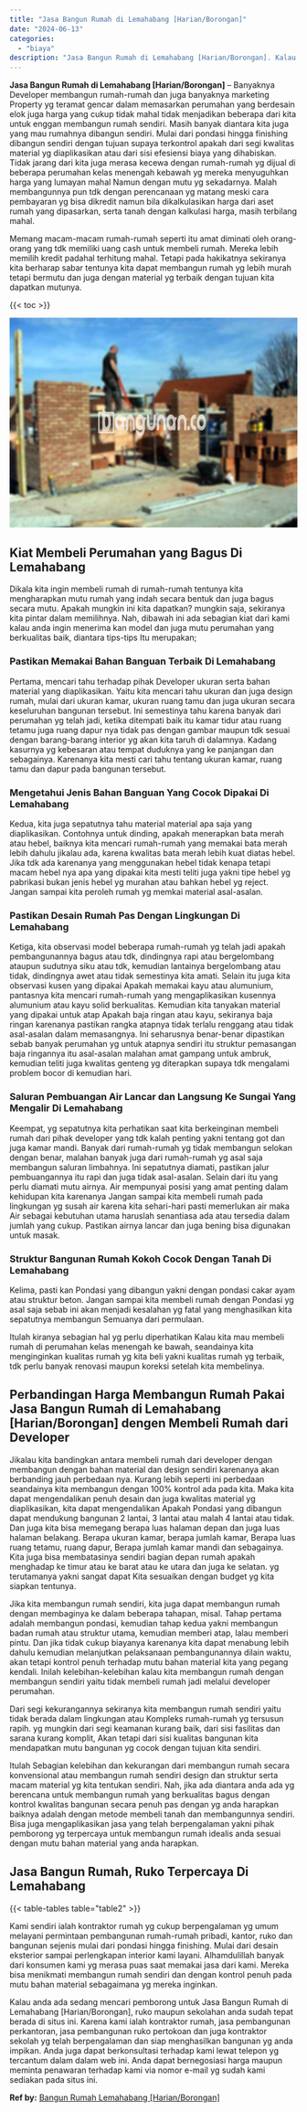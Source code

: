 ```yaml
---
title: "Jasa Bangun Rumah di Lemahabang [Harian/Borongan]"
date: "2024-06-13"
categories: 
  - "biaya"
description: "Jasa Bangun Rumah di Lemahabang [Harian/Borongan]. Kalau anda ada sedang mencari pemborong untuk Jasa Bangun Rumah di Lemahabang [Harian/Borongan], ruko ma..."
---
```


**Jasa Bangun Rumah di Lemahabang \[Harian/Borongan\]** – Banyaknya Developer membangun rumah-rumah dan juga banyaknya marketing Property yg teramat gencar dalam memasarkan perumahan yang berdesain elok juga harga yang cukup tidak mahal tidak menjadikan beberapa dari kita untuk enggan membangun rumah sendiri. Masih banyak diantara kita juga yang mau rumahnya dibangun sendiri. Mulai dari pondasi hingga finishing dibangun sendiri dengan tujuan supaya terkontrol apakah dari segi kwalitas material yg diaplikasikan atau dari sisi efesiensi biaya yang dihabiskan. Tidak jarang dari kita juga merasa kecewa dengan rumah-rumah yg dijual di beberapa perumahan kelas menengah kebawah yg mereka menyuguhkan harga yang lumayan mahal Namun dengan mutu yg sekadarnya. Malah membangunnya pun tdk dengan perencanaan yg matang meski cara pembayaran yg bisa dikredit namun bila dikalkulasikan harga dari aset rumah yang dipasarkan, serta tanah dengan kalkulasi harga, masih terbilang mahal.

Memang macam-macam rumah-rumah seperti itu amat diminati oleh orang-orang yang tdk memiliki uang cash untuk membeli rumah. Mereka lebih memilih kredit padahal terhitung mahal. Tetapi pada hakikatnya sekiranya kita berharap sabar tentunya kita dapat membangun rumah yg lebih murah tetapi bermutu dan juga dengan material yg terbaik dengan tujuan kita dapatkan mutunya.

{{< toc >}}

![Jasa Bangun Rumah di Lemahabang [Harian/Borongan]](/images/borong-bangunan-23.png)

## Kiat Membeli Perumahan yang Bagus Di Lemahabang

Dikala kita ingin membeli rumah di rumah-rumah tentunya kita mengharapkan mutu rumah yang indah secara bentuk dan juga bagus secara mutu. Apakah mungkin ini kita dapatkan? mungkin saja, sekiranya kita pintar dalam memilihnya. Nah, dibawah ini ada sebagian kiat dari kami kalau anda ingin menerima kan model dan juga mutu perumahan yang berkualitas baik, diantara tips-tips Itu merupakan;

### Pastikan Memakai Bahan Banguan Terbaik Di Lemahabang

Pertama, mencari tahu terhadap pihak Developer ukuran serta bahan material yang diaplikasikan. Yaitu kita mencari tahu ukuran dan juga design rumah, mulai dari ukuran kamar, ukuran ruang tamu dan juga ukuran secara keseluruhan bangunan tersebut. Ini semestinya tahu karena banyak dari perumahan yg telah jadi, ketika ditempati baik itu kamar tidur atau ruang tetamu juga ruang dapur nya tidak pas dengan gambar maupun tdk sesuai dengan barang-barang interior yg akan kita taruh di dalamnya. Kadang kasurnya yg kebesaran atau tempat duduknya yang ke panjangan dan sebagainya. Karenanya kita mesti cari tahu tentang ukuran kamar, ruang tamu dan dapur pada bangunan tersebut.

### Mengetahui Jenis Bahan Banguan Yang Cocok Dipakai Di Lemahabang

Kedua, kita juga sepatutnya tahu material material apa saja yang diaplikasikan. Contohnya untuk dinding, apakah menerapkan bata merah atau hebel, baiknya kita mencari rumah-rumah yang memakai bata merah lebih dahulu jikalau ada, karena kwalitas bata merah lebih kuat diatas hebel. Jika tdk ada karenanya yang menggunakan hebel tidak kenapa tetapi macam hebel nya apa yang dipakai kita mesti teliti juga yakni tipe hebel yg pabrikasi bukan jenis hebel yg murahan atau bahkan hebel yg reject. Jangan sampai kita peroleh rumah yg memkai material asal-asalan.

### Pastikan Desain Rumah Pas Dengan Lingkungan Di Lemahabang

Ketiga, kita observasi model beberapa rumah-rumah yg telah jadi apakah pembangunannya bagus atau tdk, dindingnya rapi atau bergelombang ataupun sudutnya siku atau tdk, kemudian lantainya bergelombang atau tidak, dindingnya awet atau tidak semestinya kita amati. Selain itu juga kita observasi kusen yang dipakai Apakah memakai kayu atau alumunium, pantasnya kita mencari rumah-rumah yang mengaplikasikan kusennya alumunium atau kayu solid berkualitas. Kemudian kita tanyakan material yang dipakai untuk atap Apakah baja ringan atau kayu, sekiranya baja ringan karenanya pastikan rangka atapnya tidak terlalu renggang atau tidak asal-asalan dalam memasangnya. Ini seharusnya benar-benar dipastikan sebab banyak perumahan yg untuk atapnya sendiri itu struktur pemasangan baja ringannya itu asal-asalan malahan amat gampang untuk ambruk, kemudian teliti juga kwalitas genteng yg diterapkan supaya tdk mengalami problem bocor di kemudian hari.

### Saluran Pembuangan Air Lancar dan Langsung Ke Sungai Yang Mengalir Di Lemahabang

Keempat, yg sepatutnya kita perhatikan saat kita berkeinginan membeli rumah dari pihak developer yang tdk kalah penting yakni tentang got dan juga kamar mandi. Banyak dari rumah-rumah yg tidak membangun selokan dengan benar, malahan banyak juga dari rumah-rumah yg asal saja membangun saluran limbahnya. Ini sepatutnya diamati, pastikan jalur pembuangannya itu rapi dan juga tidak asal-asalan. Selain dari itu yang perlu diamati mutu airnya. Air mempunyai posisi yang amat penting dalam kehidupan kita karenanya Jangan sampai kita membeli rumah pada lingkungan yg susah air karena kita sehari-hari pasti memerlukan air maka Air sebagai kebutuhan utama haruslah senantiasa ada atau tersedia dalam jumlah yang cukup. Pastikan airnya lancar dan juga bening bisa digunakan untuk masak.

### Struktur Bangunan Rumah Kokoh Cocok Dengan Tanah Di Lemahabang

Kelima, pasti kan Pondasi yang dibangun yakni dengan pondasi cakar ayam atau struktur beton. Jangan sampai kita membeli rumah dengan Pondasi yg asal saja sebab ini akan menjadi kesalahan yg fatal yang menghasilkan kita sepatutnya membangun Semuanya dari permulaan.

Itulah kiranya sebagian hal yg perlu diperhatikan Kalau kita mau membeli rumah di perumahan kelas menengah ke bawah, seandainya kita menginginkan kualitas rumah yg kita beli yakni kualitas rumah yg terbaik, tdk perlu banyak renovasi maupun koreksi setelah kita membelinya.

## Perbandingan Harga Membangun Rumah Pakai Jasa Bangun Rumah di Lemahabang \[Harian/Borongan\] dengen Membeli Rumah dari Developer

Jikalau kita bandingkan antara membeli rumah dari developer dengan membangun dengan bahan material dan design sendiri karenanya akan berbanding jauh perbedaan nya. Kurang lebih seperti ini perbedaan seandainya kita membangun dengan 100% kontrol ada pada kita. Maka kita dapat mengendalikan penuh desain dan juga kwalitas material yg diaplikasikan, kita dapat mengendalikan Apakah Pondasi yang dibangun dapat mendukung bangunan 2 lantai, 3 lantai atau malah 4 lantai atau tidak. Dan juga kita bisa memegang berapa luas halaman depan dan juga luas halaman belakang. Berapa ukuran kamar, berapa jumlah kamar, Berapa luas ruang tetamu, ruang dapur, Berapa jumlah kamar mandi dan sebagainya. Kita juga bisa membatasinya sendiri bagian depan rumah apakah menghadap ke timur atau ke barat atau ke utara dan juga ke selatan. yg terutamanya yakni sangat dapat Kita sesuaikan dengan budget yg kita siapkan tentunya.

Jika kita membangun rumah sendiri, kita juga dapat membangun rumah dengan membaginya ke dalam beberapa tahapan, misal. Tahap pertama adalah membangun pondasi, kemudian tahap kedua yakni membangun badan rumah atau struktur utama, kemudian memberi atap, lalau memberi pintu. Dan jika tidak cukup biayanya karenanya kita dapat menabung lebih dahulu kemudian melanjutkan pelaksanaan pembangunannya dilain waktu, akan tetapi kontrol penuh terhadap mutu bahan material kita yang pegang kendali. Inilah kelebihan-kelebihan kalau kita membangun rumah dengan membangun sendiri yaitu tidak membeli rumah jadi melalui developer perumahan.

Dari segi kekurangannya sekiranya kita membangun rumah sendiri yaitu tidak berada dalam lingkungan atau Kompleks rumah-rumah yg tersusun rapih. yg mungkin dari segi keamanan kurang baik, dari sisi fasilitas dan sarana kurang komplit, Akan tetapi dari sisi kualitas bangunan kita mendapatkan mutu bangunan yg cocok dengan tujuan kita sendiri.

Itulah Sebagian kelebihan dan kekurangan dari membangun rumah secara konvensional atau membangun rumah sendiri design dan struktur serta macam material yg kita tentukan sendiri. Nah, jika ada diantara anda ada yg berencana untuk membangun rumah yang berkualitas bagus dengan kontrol kwalitas bangunan secara penuh pas dengan yg anda harapkan baiknya adalah dengan metode membeli tanah dan membangunnya sendiri. Bisa juga mengaplikasikan jasa yang telah berpengalaman yakni pihak pemborong yg terpercaya untuk membangun rumah idealis anda sesuai dengan mutu bahan material yang anda harapkan.

## Jasa Bangun Rumah, Ruko Terpercaya Di Lemahabang

{{< table-tables table="table2" >}}

Kami sendiri ialah kontraktor rumah yg cukup berpengalaman yg umum melayani permintaan pembangunan rumah-rumah pribadi, kantor, ruko dan bangunan sejenis mulai dari pondasi hingga finishing. Mulai dari desain eksterior sampai perlengkapan interior kami layani. Alhamdulillah banyak dari konsumen kami yg merasa puas saat memakai jasa dari kami. Mereka bisa menikmati membangun rumah sendiri dan dengan kontrol penuh pada mutu bahan material sebagaimana yg mereka inginkan.

Kalau anda ada sedang mencari pemborong untuk Jasa Bangun Rumah di Lemahabang \[Harian/Borongan\], ruko maupun sekolahan anda sudah tepat berada di situs ini. Karena kami ialah kontraktor rumah, jasa pembangunan perkantoran, jasa pembangunan ruko pertokoan dan juga kontraktor sekolah yg telah berpengalaman dan siap menghasilkan bangunan yg anda impikan. Anda juga dapat berkonsultasi terhadap kami lewat telepon yg tercantum dalam dalam web ini. Anda dapat bernegosiasi harga maupun meminta penawaran terhadap kami via nomor e-mail yg sudah kami sediakan pada situs ini.

**Ref by:** [Bangun Rumah Lemahabang [Harian/Borongan]](https://id.wikipedia.org/wiki/Bangun)
